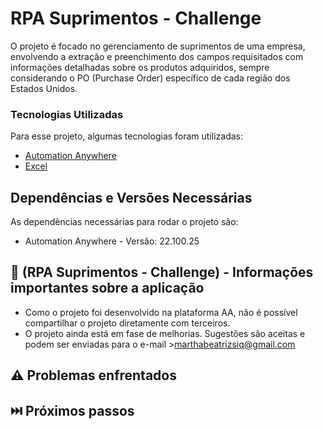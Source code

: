 # RPA Suprimentos - Challenge

O projeto é focado no gerenciamento de suprimentos de uma empresa, envolvendo a extração e preenchimento dos campos requisitados com informações detalhadas sobre os produtos adquiridos, sempre considerando o PO (Purchase Order) específico de cada região dos Estados Unidos.

### Tecnologias Utilizadas

Para esse projeto, algumas tecnologias foram utilizadas:

* [Automation Anywhere](https://www.automationanywhere.com/)
* [Excel]()

## Dependências e Versões Necessárias

As dependências necessárias para rodar o projeto são:

* Automation Anywhere - Versão: 22.100.25

## 📌 (RPA Suprimentos - Challenge) - Informações importantes sobre a aplicação

* Como o projeto foi desenvolvido na plataforma AA, não é possível compartilhar o projeto diretamente com terceiros.
* O projeto ainda está em fase de melhorias. Sugestões são aceitas e podem ser enviadas para o e-mail >marthabeatrizsiq@gmail.com

## ⚠️ Problemas enfrentados

## ⏭️ Próximos passos
